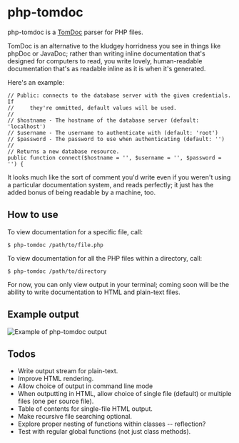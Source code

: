 # php-tomdoc

php-tomdoc is a [TomDoc][] parser for PHP files.

TomDoc is an alternative to the kludgey horridness you see in things like
phpDoc or JavaDoc; rather than writing inline documentation that's designed
for computers to read, you write lovely, human-readable documentation that's
as readable inline as it is when it's generated.

Here's an example:

	// Public: connects to the database server with the given credentials. If
	//     they're ommitted, default values will be used.
	//
	// $hostname - The hostname of the database server (default: 'localhost')
	// $username - The username to authenticate with (default: 'root')
	// $password - The password to use when authenticating (default: '')
	//
	// Returns a new database resource.
	public function connect($hostname = '', $username = '', $password = '') {

It looks much like the sort of comment you'd write even if you weren't using
a particular documentation system, and reads perfectly; it just has the added
bonus of being readable by a machine, too.

[TomDoc]: http://tomdoc.org/

## How to use

To view documentation for a specific file, call:

	$ php-tomdoc /path/to/file.php

To view documentation for all the PHP files within a directory, call:

	$ php-tomdoc /path/to/directory

For now, you can only view output in your terminal; coming soon will be the
ability to write documentation to HTML and plain-text files.

## Example output

![Example of php-tomdoc output](http://i48.tinypic.com/1jpaif.png)

## Todos

* Write output stream for plain-text.
* Improve HTML rendering.
* Allow choice of output in command line mode
* When outputting in HTML, allow choice of single file (default) or multiple
  files (one per source file).
* Table of contents for single-file HTML output.
* Make recursive file searching optional.
* Explore proper nesting of functions within classes -- reflection?
* Test with regular global functions (not just class methods).
